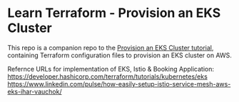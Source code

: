 # Learn Terraform - Provision an EKS Cluster

This repo is a companion repo to the [Provision an EKS Cluster tutorial](https://developer.hashicorp.com/terraform/tutorials/kubernetes/eks), containing
Terraform configuration files to provision an EKS cluster on AWS.

Refernce URLs for implementation of EKS, Istio & Booking Application:
https://developer.hashicorp.com/terraform/tutorials/kubernetes/eks
https://www.linkedin.com/pulse/how-easily-setup-istio-service-mesh-aws-eks-ihar-vauchok/
